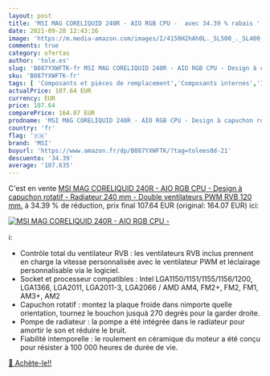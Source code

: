 ```yaml
---
layout: post
title: 'MSI MAG CORELIQUID 240R - AIO RGB CPU -  avec 34.39 % rabais '
date: 2021-09-28 12:43:16
image: 'https://m.media-amazon.com/images/I/4150H2hAh0L._SL500_._SL400_.jpg'
comments: true
category: ofertas
author: 'tole.es'
slug: 'B087YXWFTK-fr MSI MAG CORELIQUID 240R - AIO RGB CPU - Design à capuchon...'
sku: 'B087YXWFTK-fr'
tags: [ 'Composants et pièces de remplacement','Composants internes','Informatique','Refroidissement et ventilateurs','Watercooling','msi', ]
actualPrice: 107.64 EUR
currency: EUR
price: 107.64
comparePrice: 164.07 EUR
prodname: 'MSI MAG CORELIQUID 240R - AIO RGB CPU - Design à capuchon rotatif - Radiateur 240 mm - Double ventilateurs PWM RVB 120 mm.'
country: 'fr'
flag: '🇫🇷'
brand: 'MSI'
buyurl: 'https://www.amazon.fr/dp/B087YXWFTK/?tag=tolees0d-21'
descuento: '34.39'
average: '107.635'
---
```


C'est en vente [MSI MAG CORELIQUID 240R - AIO RGB CPU - Design à capuchon rotatif - Radiateur 240 mm - Double ventilateurs PWM RVB 120 mm.](https://www.amazon.fr/dp/B087YXWFTK/?tag=tolees0d-21)  à  34.39 % de réduction, prix final  107.64 EUR (original: 164.07 EUR) ici:

[![MSI MAG CORELIQUID 240R - AIO RGB CPU - ](https://m.media-amazon.com/images/I/4150H2hAh0L._SL500_._SL400_.jpg)](https://www.amazon.fr/dp/B087YXWFTK/?tag=tolees0d-21)

ℹ️:

- Contrôle total du ventilateur RVB : les ventilateurs RVB inclus prennent en charge la vitesse personnalisée avec le ventilateur PWM et léclairage personnalisable via le logiciel.
- Socket et processeur compatibles : Intel LGA1150/1151/1155/1156/1200, LGA1366, LGA2011, LGA2011-3, LGA2066 / AMD AM4, FM2+, FM2, FM1, AM3+, AM2
- Capuchon rotatif : montez la plaque froide dans nimporte quelle orientation, tournez le bouchon jusquà 270 degrés pour la garder droite.
- Pompe de radiateur : la pompe a été intégrée dans le radiateur pour amortir le son et réduire le bruit.
- Fiabilité intemporelle : le roulement en céramique du moteur a été conçu pour résister à 100 000 heures de durée de vie.

[🛒 Achète-le!!](https://www.amazon.fr/dp/B087YXWFTK/?tag=tolees0d-21)
